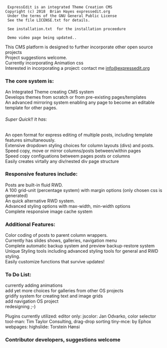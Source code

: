 
     ExpressEdit is an integrated Theme Creation CMS 
	Copyright (c) 2018  Brian Hayes expressedit.org 
     Under the terms of the GNU General Public License   
     See the file LICENSE.txt for details.  

     See installation.txt  for the installation proceedure 
     
     Demo video page being updated..  
       

This CMS platform is designed to further incorporate other open source projects<br>
Project suggestions welcome.<br>
Currently incorporating Animation css<br>
Interested in incorporating a project: contact me  info@expressedit.org<br>

<h3>The core system is:</h3>

An Integrated Theme creating CMS system<br>
Develops themes from scratch or from pre-existing pages/templates<br>
An advanced mirroring system enabling any page to become an editable template for other pages.<br>
<h6>Super Quick!! It has:<br></h6>
An open format for express editing of multiple posts, including template features simultaneously.<br>
Extensive dropdown styling choices for column layouts (divs) and posts. <br>
Speed copy, move or mirror columns/posts between/within pages<br>
Speed copy configuations betweem pages posts or columns<br>
Easily creates virtally any div/nested div page structure<br>

<h3>Responsive features include:</h3>
Posts are built-in fluid RWD.<br>
A 100 grid-unit (percentage system) with margin options   (only chosen css is generated)<br>
An quick alternative RWD system.<br>
Advanced styling options with max-width, min-width options<br>
Complete responsive image cache system<br>

<h3>Additional Features:</h3>
Color coding of posts to parent column wrappers.<br>
Currently has slides shows, galleries, navigation menu <br>
Complete automatic backup system and preview backup-restore system    <br>
Unique Styling tools including advanced styling tools for general and RWD styling.<br>
Easily customize functions that survive updates!<br>
 

<h3>To Do List:</h3>
currently adding animations<br>
add yet more choices for galleries from other OS projects<br>
gridify system for creating text and image grids<br>
add navigation OS project<br>
redesigning ;-) <br>

Plugins currently utilized:
editor only: 
jscolor: Jan Odvarko, color selector
tool-man: Tim Taylor Consulting, drag-drop sorting
tiny-mce: by Ephox
webpages:
highslide: Torstein Hønsi
<h3>Contributor developers, suggestions welcome</h3>
